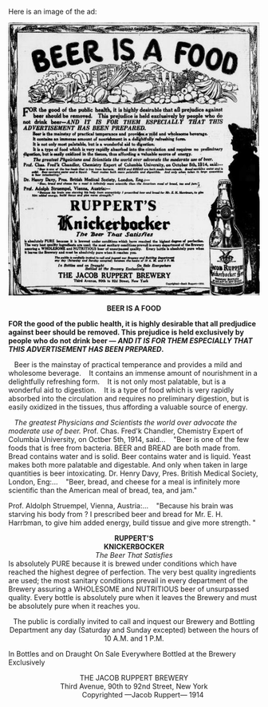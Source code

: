 
Here is an image of the ad:


![BeerIsFood](../images/Beer-is-Food-Rupperrt-Ad.jpg)

**<center>BEER IS A FOOD</center>**


**FOR the good of the public health, it is highly desirable that all predjudice against beer should be removed. This prejudice is held exclusively by people who do not drink beer — *AND IT IS FOR THEM ESPECIALLY THAT THIS ADVERTISEMENT HAS BEEN PREPARED*.**

&nbsp;&nbsp;&nbsp;Beer is the mainstay of practical temperance and provides a mild and wholesome beverage.
&nbsp;&nbsp;&nbsp;It contains an immense amount of nourishment in a delightfully refreshing form. 
&nbsp;&nbsp;&nbsp;It is not only most palatable, but is a wonderful aid to digestion. 
&nbsp;&nbsp;&nbsp;It is a type of food which is very rapidly absorbed into the circulation and requires no preliminary digestion, but is easily oxidized in the tissues, thus affording a valuable source of energy. 

&nbsp;&nbsp;&nbsp;*The greatest Physicians and Scientists the world over advocate the moderate use of beer.* 
Prof. Chas. Fred'k Chandler, Chemistry Expert of Columbia University, on Octber 5th, 1914, said...
&nbsp;&nbsp;&nbsp;"Beer is one of the few foods that is free from bacteria. BEER and BREAD are both made from. Bread contains water and is solid. Beer contains water and is liquid. Yeast makes both more palatable and digestable. And only when taken in large quantities is beer intoxicating. 
Dr. Henry Davy, Pres. British Medical Society, London, Eng:...
&nbsp;&nbsp;&nbsp;"Beer, bread, and cheese for a meal is infinitely more scientific than the American meal of bread, tea, and jam."

Prof. Aldolph Struempel, Vienna, Austria:...
&nbsp;&nbsp;&nbsp;"Because his brain was starving his body from ? I prescribed beer and bread for Mr. E. H. Harrbman, to give him added energy, build tissue and give more strength. "
**<center>RUPPERT'S</center>**
**<center>KNICKERBOCKER</center>**
*<center>The Beer That Satisfies </center>*
Is absolutely PURE because it is brewed under conditions which have reached the highest degree of perfection. The very best quality ingredients are used; the most sanitary conditions prevail in every department of the Brewery assuring a WHOLESOME and NUTRITIOUS beer of unsurpassed quality. Every bottle is absolutely pure when it leaves the Brewery and must be absolutely pure when it reaches you. 
<center>The public is cordially invited to call and inquest our Brewery and Bottling Department any day (Saturday and Sunday excepted) between the hours of 10 A.M. and 1 P.M.</center>

In Bottles and on Draught  On Sale Everywhere
Bottled at the Brewery Exclusively

<center>THE JACOB RUPPERT BREWERY </center>
<center>Third Avenue, 90th to 92nd Street, New York</center>
<center>&nbsp;&nbsp;&nbsp;&nbsp;&nbsp;&nbsp;&nbsp;&nbsp;&nbsp;Copyrighted —Jacob Ruppert— 1914</center>
